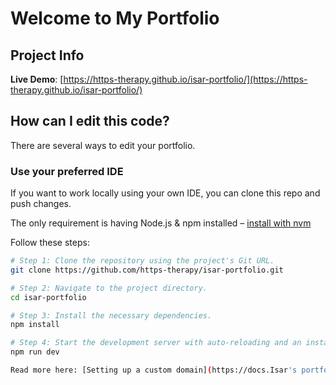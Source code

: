 # Welcome to My Portfolio

## Project Info

**Live Demo**: [https://https-therapy.github.io/isar-portfolio/](https://https-therapy.github.io/isar-portfolio/)

## How can I edit this code?

There are several ways to edit your portfolio.

### Use your preferred IDE

If you want to work locally using your own IDE, you can clone this repo and push changes.

The only requirement is having Node.js & npm installed – [install with nvm](https://github.com/nvm-sh/nvm#installing-and-updating)

Follow these steps:

```sh
# Step 1: Clone the repository using the project's Git URL.
git clone https://github.com/https-therapy/isar-portfolio.git

# Step 2: Navigate to the project directory.
cd isar-portfolio

# Step 3: Install the necessary dependencies.
npm install

# Step 4: Start the development server with auto-reloading and an instant preview.
npm run dev

Read more here: [Setting up a custom domain](https://docs.Isar's portfolio.dev/tips-tricks/custom-domain#step-by-step-guide)
